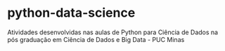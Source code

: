 # python-data-science
Atividades desenvolvidas nas aulas de Python para Ciência de Dados na pós graduação em Ciência de Dados e Big Data - PUC Minas
